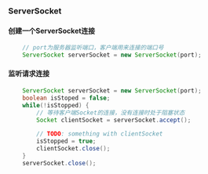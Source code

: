 ### ServerSocket

#### 创建一个ServerSocket连接
```java
    // port为服务器监听端口，客户端用来连接的端口号
    ServerSocket serverSocket = new ServerSocket(port);
```

#### 监听请求连接
```java
    ServerSocket serverSocket = new ServerSocket(port);
    boolean isStoped = false;
    while(!isStopped) {
        // 等待客户端Socket的连接，没有连接时处于阻塞状态
        Socket clientSocket = serverSocket.accept();

        // TODO: something with clientSocket
        isStopped = true;
        clientSocket.close();
    }
    serverSocket.close();
```

